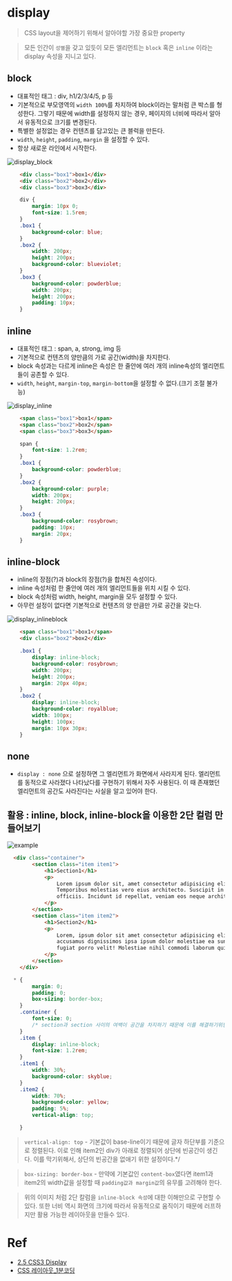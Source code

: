 # display

> CSS layout을 제어하기 위해서 알아야할 가장 중요한 property

> 모든 인간이 `성별`을 갖고 있듯이 모든 엘리먼트는 `block` 혹은 `inline` 이라는 display 속성을 지니고 있다.

## block

-   대표적인 태그 : div, h1/2/3/4/5, p 등
-   기본적으로 부모영역의 `width 100%`를 차지하여 block이라는 말처럼 큰 박스를 형성한다. 그렇기 때문에 width를 설정하지 않는 경우, 페이지의 너비에 따라서 알아서 유동적으로 크기를 변경된다.
-   특별한 설정없는 경우 컨텐츠를 담고있는 큰 블럭을 만든다.
-   `width`, `height`, `padding`, `margin` 을 설정할 수 있다.
-   항상 새로운 라인에서 시작한다.

![display_block](../image/display_block.png)

```HTML
    <div class="box1">box1</div>
    <div class="box2">box2</div>
    <div class="box3">box3</div>
```

```CSS
    div {
        margin: 10px 0;
        font-size: 1.5rem;
    }
    .box1 {
        background-color: blue;
    }
    .box2 {
        width: 200px;
        height: 200px;
        background-color: blueviolet;
    }
    .box3 {
        background-color: powderblue;
        width: 200px;
        height: 200px;
        padding: 10px;
    }
```

## inline

-   대표적인 태그 : span, a, strong, img 등
-   기본적으로 컨텐츠의 양만큼의 가로 공간(width)을 차지한다.
-   block 속성과는 다르게 inline은 속성은 한 줄안에 여러 개의 inline속성의 엘리먼트들이 공존할 수 있다.
-   `width`, `height`, `margin-top`, `margin-bottom`을 설정할 수 없다.(크기 조절 불가능)

![display_inline](../image/display_inline.png)

```HTML
    <span class="box1">box1</span>
    <span class="box2">box2</span>
    <span class="box3">box3</span>
```

```CSS
    span {
        font-size: 1.2rem;
    }
    .box1 {
        background-color: powderblue;
    }
    .box2 {
        background-color: purple;
        width: 200px;
        height: 200px;
    }
    .box3 {
        background-color: rosybrown;
        padding: 10px;
        margin: 20px;
    }
```

## inline-block

-   inline의 장점(?)과 block의 장점(?)을 합쳐진 속성이다.
-   inline 속성처럼 한 줄안에 여러 개의 엘리먼트들을 위치 시킬 수 있다.
-   block 속성처럼 width, height, margin을 모두 설정할 수 있다.
-   아무런 설정이 없다면 기본적으로 컨텐츠의 양 만큼만 가로 공간을 갖는다.

![display_inlineblock](../image/display_inlineblock.gif)

```HTML
    <span class="box1">box1</span>
    <div class="box2">box2</div>
```

```CSS
    .box1 {
        display: inline-block;
        background-color: rosybrown;
        width: 200px;
        height: 200px;
        margin: 20px 40px;
    }
    .box2 {
        display: inline-block;
        background-color: royalblue;
        width: 100px;
        height: 100px;
        margin: 10px 30px;
    }
```

## none

-   `display : none` 으로 설정하면 그 엘리먼트가 화면에서 사라지게 된다. 엘리먼트를 동적으로 사라졌다 나타났다를 구현하기 위해서 자주 사용된다. 이 때 존재했던 엘리먼트의 공간도 사라진다는 사실을 알고 있어야 한다.

## 활용 : inline, block, inline-block을 이용한 2단 컬럼 만들어보기

![example](../image/display-example.png)

```HTML
  <div class="container">
        <section class="item item1">
            <h1>Section1</h1>
            <p>
                Lorem ipsum dolor sit, amet consectetur adipisicing elit. Nesciunt, tempore eos.
                Temporibus molestias vero eius architecto. Suscipit in odio veniam corrupti
                officiis. Incidunt id repellat, veniam eos neque architecto. Dolor!
            </p>
        </section>
        <section class="item item2">
            <h1>Section2</h1>
            <p>
                Lorem, ipsum dolor sit amet consectetur adipisicing elit. Modi adipisci
                accusamus dignissimos ipsa ipsum dolor molestiae ea sunt sequi quisquam maxime,
                fugiat porro velit! Molestiae nihil commodi laborum quibusdam dicta.
            </p>
        </section>
    </div>
```

```CSS
  * {
        margin: 0;
        padding: 0;
        box-sizing: border-box;
    }
    .container {
        font-size: 0;
        /* section과 section 사이의 여백이 공간을 차지하기 때문에 이를 해결하기위한 것 */
    }
    .item {
        display: inline-block;
        font-size: 1.2rem;
    }
    .item1 {
        width: 30%;
        background-color: skyblue;
    }
    .item2 {
        width: 70%;
        background-color: yellow;
        padding: 5%;
        vertical-align: top;

    }
```

> `vertical-align: top` - 기본값이 base-line이기 때문에 글자 하단부를 기준으로 정렬된다. 이로 인해 item2인 div가 아래로 정렬되어 상단에 빈공간이 생긴다. 이를 막기위해서, 상단의 빈공간을 없애기 위한 설정이다.\*/

> `box-sizing: border-box` - 만약에 기본값인 `content-box`였다면 item1과 item2의 width값을 설정할 때 `padding값과 margin값`의 유무를 고려해야 한다.

> 위의 이미지 처럼 2단 칼럼을 `inline-block 속성`에 대한 이해만으로 구현할 수 있다. 또한 너비 역시 화면의 크기에 따라서 유동적으로 움직이기 때문에 러프하지만 활용 가능한 레이아웃을 만들수 있다.

# Ref

-   [2.5 CSS3 Display](https://poiemaweb.com/css3-display)
-   [CSS 레이아웃\_1분코딩](https://www.youtube.com/watch?v=Zny5Vxqk6Mk&t=1460s)
